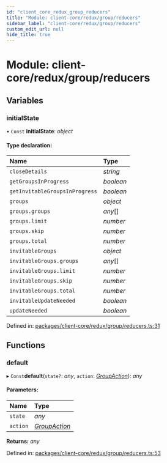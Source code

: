 ```yaml
---
id: "client_core_redux_group_reducers"
title: "Module: client-core/redux/group/reducers"
sidebar_label: "client-core/redux/group/reducers"
custom_edit_url: null
hide_title: true
---
```


# Module: client-core/redux/group/reducers

## Variables

### initialState

• `Const` **initialState**: *object*

#### Type declaration:

Name | Type |
:------ | :------ |
`closeDetails` | *string* |
`getGroupsInProgress` | *boolean* |
`getInvitableGroupsInProgress` | *boolean* |
`groups` | *object* |
`groups.groups` | *any*[] |
`groups.limit` | *number* |
`groups.skip` | *number* |
`groups.total` | *number* |
`invitableGroups` | *object* |
`invitableGroups.groups` | *any*[] |
`invitableGroups.limit` | *number* |
`invitableGroups.skip` | *number* |
`invitableGroups.total` | *number* |
`invitableUpdateNeeded` | *boolean* |
`updateNeeded` | *boolean* |

Defined in: [packages/client-core/redux/group/reducers.ts:31](https://github.com/xr3ngine/xr3ngine/blob/5c3dcaef1/packages/client-core/redux/group/reducers.ts#L31)

## Functions

### default

▸ `Const`**default**(`state?`: *any*, `action`: [*GroupAction*](client_core_redux_group_actions.md#groupaction)): *any*

#### Parameters:

Name | Type |
:------ | :------ |
`state` | *any* |
`action` | [*GroupAction*](client_core_redux_group_actions.md#groupaction) |

**Returns:** *any*

Defined in: [packages/client-core/redux/group/reducers.ts:53](https://github.com/xr3ngine/xr3ngine/blob/5c3dcaef1/packages/client-core/redux/group/reducers.ts#L53)
